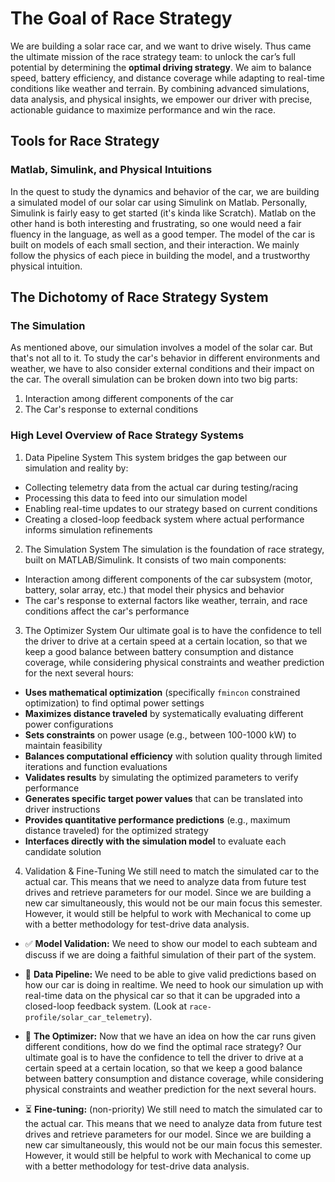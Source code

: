 # The Goal of Race Strategy
We are building a solar race car, and we want to drive wisely. Thus came the ultimate mission of the race strategy team: to unlock the car’s full potential by determining the **optimal driving strategy**. We aim to balance speed, battery efficiency, and distance coverage while adapting to real-time conditions like weather and terrain. By combining advanced simulations, data analysis, and physical insights, we empower our driver with precise, actionable guidance to maximize performance and win the race.

## Tools for Race Strategy

### Matlab, Simulink, and Physical Intuitions 
In the quest to study the dynamics and behavior of the car, we are building a simulated model of our solar car using Simulink on Matlab.
Personally, Simulink is fairly easy to get started (it's kinda like Scratch). Matlab on the other hand is both interesting and frustrating, so one would need a fair fluency in the language, as well as a good temper.
The model of the car is built on models of each small section, and their interaction. We mainly follow the physics of each piece in building the model, and a trustworthy physical intuition.

## The Dichotomy of Race Strategy System

### The Simulation
As mentioned above, our simulation involves a model of the solar car. But that's not all to it. To study the car's behavior in different environments and weather, we have to also consider external conditions and their impact on the car. The overall simulation can be broken down into two big parts:
1. Interaction among different components of the car
2. The Car's response to external conditions

### High Level Overview of Race Strategy Systems

1. Data Pipeline System
This system bridges the gap between our simulation and reality by:
- Collecting telemetry data from the actual car during testing/racing
- Processing this data to feed into our simulation model
- Enabling real-time updates to our strategy based on current conditions
- Creating a closed-loop feedback system where actual performance informs simulation refinements

2. The Simulation System
The simulation is the foundation of race strategy, built on MATLAB/Simulink. It consists of two main components:
- Interaction among different components of the car subsystem (motor, battery, solar array, etc.) that model their physics and behavior
- The car's response to external factors like weather, terrain, and race conditions affect the car's performance

3. The Optimizer System
 Our ultimate goal is to have the confidence to tell the driver to drive at a certain speed at a certain location, so that we keep a good balance between battery consumption and distance coverage, while considering physical constraints and weather prediction for the next several hours:
- **Uses mathematical optimization** (specifically `fmincon` constrained optimization) to find optimal power settings
- **Maximizes distance traveled** by systematically evaluating different power configurations 
- **Sets constraints** on power usage (e.g., between 100-1000 kW) to maintain feasibility
- **Balances computational efficiency** with solution quality through limited iterations and function evaluations
- **Validates results** by simulating the optimized parameters to verify performance
- **Generates specific target power values** that can be translated into driver instructions
- **Provides quantitative performance predictions** (e.g., maximum distance traveled) for the optimized strategy
- **Interfaces directly with the simulation model** to evaluate each candidate solution

4. Validation & Fine-Tuning
We still need to match the simulated car to the actual car. This means that we need to analyze data from future test drives and retrieve parameters for our model. Since we are building a new car simultaneously, this would not be our main focus this semester. However, it would still be helpful to work with Mechanical to come up with a better methodology for test-drive data analysis.


- ✅ **Model Validation:** We need to show our model to each subteam and discuss if we are doing a faithful simulation of their part of the system.

- 🔄 **Data Pipeline:** We need to be able to give valid predictions based on how our car is doing in realtime. We need to hook our simulation up with real-time data on the physical car so that it can be upgraded into a closed-loop feedback system. (Look at `race-profile/solar_car_telemetry`).

- 🎯 **The Optimizer:** Now that we have an idea on how the car runs given different conditions, how do we find the optimal race strategy? Our ultimate goal is to have the confidence to tell the driver to drive at a certain speed at a certain location, so that we keep a good balance between battery consumption and distance coverage, while considering physical constraints and weather prediction for the next several hours.

- ⏳ **Fine-tuning:** (non-priority) We still need to match the simulated car to the actual car. This means that we need to analyze data from future test drives and retrieve parameters for our model. Since we are building a new car simultaneously, this would not be our main focus this semester. However, it would still be helpful to work with Mechanical to come up with a better methodology for test-drive data analysis.
